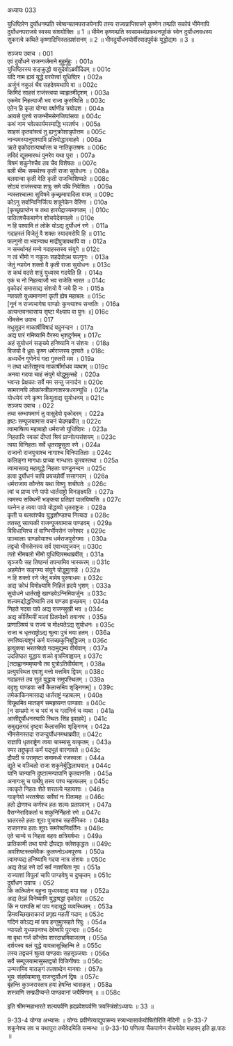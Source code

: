 अध्यायः 033
	
युधिष्ठिरेण दुर्योधनम्प्रति स्वेष्वन्यतमपराजयेनापि तस्य राज्यप्राप्तिवचने कृष्णेन तम्प्रति सकोपं भीमेनापि दुर्योधनपराजये स्वस्य संशयोक्तिः ॥ 1 ॥ भीमेन कृष्णम्प्रति स्वसामर्थ्यप्रकथनपूर्वकं स्वेन दुर्योधनवधस्य सुकरत्वे कथिते कृष्णादिभिस्तत्प्रशंसनम् ॥ 2 ॥ भीमदुर्योधनयोर्वीरवादपुर्वकं युद्धोद्यमः ॥ 3 ॥
	
सञ्जय उवाच ।	001  
एवं दुर्योधने राजन्गर्जमाने मुहुर्मुहुः ।	001a  
युधिष्ठिरस्य सङ्क्रुद्धो वासुदेवोऽब्रवीदिदम् ॥	001c  
यदि नाम ह्ययं यूद्धे वरयेत्त्वां युधिष्ठिर ।	002a  
अर्जुनं नकुलं चैव सहदेवमथापि वा ॥	002c  
किमिदं साहसं राजंस्त्वया व्याहृतमीदृशम् ।	003a  
एकमेव निहत्याजौ भव राजा कुरुष्विति ॥	003c  
एतेन हि कृता योग्या वर्षाणीह त्रयोदश ।	004a  
आयसे पुरुषे राजन्भीमसेनजिघांसया ॥	004c  
कथं नाम भवेत्कार्यमस्माद्धि भरतर्षभ ।	005a  
साहसं कृतवांस्त्वं तु ह्यनुक्रोशान्नृपोत्तम ॥	005c  
नान्यमस्यानुपश्यामि प्रतियोद्धारमाहवे ।	006a  
ऋते वृकोदरात्पार्थात्स च नातिकृतश्रमः ॥	006c  
तदिदं द्यूतमारब्धं पुनरेव यथा पुरा ।	007a  
विषमं शकुनेश्चैव तव चैव विशेषतः ॥	007c  
बली भीमः समर्थश्च कृती राजा सुयोधनः ।	008a  
बलवान्वा कृती वेति कृती राजन्विशिष्यते ॥	008c  
सोऽयं राजंस्त्वया शत्रुः समे पथि निवेशितः ।	009a  
न्यस्तश्चात्मा सुविषमे कृच्छ्रमापादिता वयम् ॥	009c  
कोऽनु सर्वान्विनिर्जित्य शत्रूनेकेन वैरिणा ।	010a  
[कृच्छ्रप्राप्तेन च तथा हारयेद्राज्यमागतम् ।]	010c  
पातितश्चैकबाणेन शोचयेदेवमाहवे ॥	010e  
न हि पश्यामि तं लोके योऽद्य दुर्योधनं रणे ।	011a  
गदाहस्तं विजेतुं वै शक्तः स्यादमरोपि हि ॥	011c  
फल्गुनो वा भवान्वाथ माद्रीपुत्रावथापि वा ।	012a  
न समर्थानहं मन्ये गदाहस्तस्य संयुगे ॥	012c  
न त्वं भीमो न नकुलः सहदेवोऽथ फल्गुनः ।	013a  
जेतुं न्यायेन शक्तो वै कृती राजा सुयोधनः ॥	013c  
स कथं वदसे शत्रुं युध्यस्व गदयेति हि ।	014a  
एकं च नो निहत्याजौ भव राजेति भारत ॥	014c  
वृकोदरं समासाद्य संशयो वै जये हि नः ।	015a  
न्यायतो युध्यमानानां कृती ह्येष महाबलः ॥	015c  
[नूनं न राज्यभागेषा पाण्डोः कुन्त्याश्च सन्ततिः ।	016a  
अत्यन्तवनवासाय सृष्टा भैक्ष्याय वा पुनः ॥]	016c  
भीमसेन उवाच ।	017  
मधुसूदन माकार्षीविषादं यदुनन्दन ।	017a  
अद्य पारं गमिष्यामि वैरस्य भृशदुर्गमम् ॥	017c  
अहं सुयोधनं सङ्ख्ये हनिष्यामि न संशयः ।	018a  
विजयो वै ध्रुवः कृष्ण धर्मराजस्य दृश्यते ॥	018c  
अध्यर्धेन गुणेनेयं गदा गुरुतरी मम ।	019a  
न तथा धार्तराष्ट्रस्य माकार्षीर्माधव व्यथाम् ॥	019c  
अनया गदया चाहं संयुगे योद्धुमुत्सहे ।	020a  
भवन्तः प्रेक्षकाः सर्वे मम सन्तु जनार्दन ॥	020c  
सामरानपि लोकांस्त्रीन्नानाशस्त्रधरान्युधि ।	021a  
योधयेयं रणे कृष्ण किमुताद्य सुयोधनम् ॥	021c  
सञ्जय उवाच ।	022  
तथा सम्भाषमाणं तु वासुदेवो वृकोदरम् ।	022a  
हृष्टः सम्पूजयामास वचनं चेदमब्रवीत् ॥	022c  
त्वामाश्रित्य महाबाहो धर्मराजो युधिष्ठिरः ।	023a  
निहतारिः स्वकां दीप्तां श्रियं प्राप्नोत्यसंशयम् ॥	023c  
त्वया विनिहताः सर्वे धृतराष्ट्रसुता रणे ।	024a  
राजानो राजपुत्राश्च नागाश्च विनिपातिताः ॥	024c  
कलिङ्गा मागधाः प्राच्या गान्धाराः कुरवस्तथा ।	025a  
त्वामासाद्य महायुद्धे निहताः पाण्डुनन्दन ॥	025c  
हत्वा दुर्योधनं चापि प्रयच्छोर्वीं ससागराम् ।	026a  
धर्मराजाय कौन्तेय यथा विष्णुः शचीपतेः ॥	026c  
त्वां च प्राप्य रणे पापो धार्तराष्ट्रो विनङ्क्ष्यति ।	027a  
त्वमस्य सक्थिनी भङ्क्त्वा प्रतिज्ञां पालयिष्यसि ॥	027c  
यत्नेन ह त्वया पापो योद्धव्यो धृतराष्ट्रजः ।	028a  
कृती च बलवांश्चैव युद्धशौण्डश्च नित्यदा ॥	028c  
ततस्तु सात्यकी राजन्पूजयामास पाण्डवम् ।	029a  
विविधाभिश्च तं वाग्भिर्भीमसेनं जनेश्वर ॥	029c  
पाञ्चालाः पाण्डवेयाश्च धर्मराजपुरोगमाः ।	030a  
तद्वचो भीमसेनस्य सर्व एवाभ्यपूजयन् ॥	030c  
ततो भीमबलो भीमो युधिष्ठिरमथाब्रवीत् ।	031a  
सृञ्जयैः सह तिष्ठन्तं तपन्तमिव भास्करम् ॥	031c  
अहमेतेन सङ्गम्य संयुगे योद्धुमुत्सहे ।	032a  
न हि शक्तो रणे जेतुं मामेष पुरुषाधमः ॥	032c  
अद्य क्रोधं विमोक्ष्यामि निहितं हृदये भृशम् ।	033a  
सुयोधने धार्तराष्ट्रे खाण्डवेऽग्निमिवार्जुनः ॥	033c  
शल्यमद्योद्धरिष्यामि तव पाण्डव हृच्छयम् ।	034a  
निहते गदया पापे अद्य राजन्सुखी भव ॥	034c  
अद्य कीर्तिमयीं मालां प्रितमोक्ष्ये तवानघ ।	035a  
प्राणाञ्श्रियं च राज्यं च मोक्ष्यतेऽद्य सुयोधनः ॥	035c  
राजा च धृतराष्ट्रोऽद्य श्रुत्वा पुत्रं मया हतम् ।	036a  
स्मरिष्यत्यशुभं कर्म यत्तच्छकुनिबुद्धिजम् ॥	036c  
इत्युक्त्वा भरतश्रेष्ठो गदामुद्यम्य वीर्यवान् ।	037a  
उदतिष्ठत युद्धाय शक्रो वृत्रमिवाह्वयन् ॥	037c  
[तदाह्वानममृष्यन्वै तव पुत्रोऽतिवीर्यवान् ।	038a  
प्रत्युपस्थित एवाशु मत्तो मत्तमिव द्विपम् ॥	038c  
गदाहस्तं तव सुतं युद्धाय समुपस्थितम् ।	039a  
ददृशुः पाण्डवाः सर्वे कैलासमिव शृङ्गिणम्] ॥	039c  
तमेकाकिनमासाद्य धार्तराष्ट्रं महाबलम् ।	040a  
वियूथमिव मातङ्गं समहृष्यन्त पाण्डवाः ॥	040c  
[न सम्भ्रमो न च भयं न च ग्लानिर्न च व्यथा ।	041a  
आसीद्दुर्योधनस्यापि स्थितः सिंह इवाहवे] ॥	041c  
समुद्यतगदं दृष्ट्वा कैलासमिव शृङ्गिणम् ।	042a  
भीमसेनस्तदा राजन्दुर्योधनमथाब्रवीत् ॥	042c  
राज्ञापि धृतराष्ट्रेण त्वया चास्मासु यत्कृतम् ।	043a  
स्मर तद्दुष्कृतं कर्मं यद्भूतं वारणावते ॥	043c  
द्रौपदी च परामृष्टा समामध्ये रजस्वला ।	044a  
द्यूते च वञ्चितो राजा शकुनेर्बुद्धिलाघवात् ॥	044c  
यानि चान्यानि दुष्टात्मन्पापानि कृतवानसि ।	045a  
अनागःसु च पार्थेषु तस्य पश्य महत्फलम् ॥	045c  
त्वत्कृते निहतः शेते शरतल्पे महायशाः ।	046a  
गाङ्गेयो भरतश्रेष्ठः सर्वेषां नः पितामहः ॥	046c  
हतो द्रोणश्च कर्णश्च हतः शल्यः प्रतापवान् ।	047a  
वैराग्नेरादिकर्ता च शकुनिर्निहतो रणे ॥	047c  
भ्रातरस्ते हताः शूराः पुत्राश्च सहसैनिकाः ।	048a  
राजानश्च हताः शूराः समरेष्वनिवर्तिनः ॥	048c  
एते चान्ये च निहता बहवः क्षत्रियर्षभाः ।	049a  
प्रातिकामी तथा पापो द्रौपद्याः क्लेशकृद्धतः ॥	049c  
अवशिष्टस्त्वमेवैकः कुलघ्नोऽधमपूरुषः ।	050a  
त्वामप्यद्य हनिष्यामि गदया नात्र संशयः ॥	050c  
अद्य तेऽहं रणे दर्पं सर्वं नाशयिता नृप ।	051a  
राज्याशां विपुलां चापि पाण्डवेषु च दुष्कृतम् ॥	051c  
दुर्योधन उवाच ।	052  
किं कत्थितेन बहुना युध्यस्वाद्य मया सह ।	052a  
अद्य तेऽहं विनेष्यामि युद्धश्रद्धां वृकोदर ॥	052c  
किं न पश्यसि मां पाप गदायुद्धे व्यवस्थितम् ।	053a  
हिमवच्छिखराकारां प्रगृह्य महतीं गदाम् ॥	053c  
गदिनं कोऽद्य मां पाप हन्तुमुत्सहते रिपुः ।	054a  
न्यायतो युध्यमानश्च देवेष्वपि पुरन्दरः ॥	054c  
मा वृथा गर्ज कौन्तेय शारदाभ्रमिवाजलम् ।	055a  
दर्शयस्व बलं युद्धे यावन्नासून्निहन्मि ते ॥	055c  
तस्य तद्वचनं श्रुत्वा पाण्डवाः सहसृञ्जयाः ।	056a  
सर्वे सम्पूजयामासुस्तद्वचो विजिगीषवः ॥	056c  
उन्मत्तमिव मातङ्गं तलशब्देन मानवाः ।	057a  
भूयः संहर्षयामासू राजन्दुर्योधनं द्विषः ॥	057c  
बृंहन्ति कुञ्जरास्तत्र हया हेषन्ति चासकृत् ।	058a  
शस्त्राणि सम्प्रदीप्यन्ते पाण्डवानां जयैषिणाम् ॥ ॥	058c  

इति श्रीमन्महाभारते शल्यपर्वणि ह्रदप्रवेशपर्वणि त्रयस्त्रिंशोऽध्यायः ॥ 33 ॥

9-33-4 योग्या अभ्यासः । योग्यः प्रवीणेत्याद्युपक्रम्य स्त्र्यभ्यासार्कयोषितोरिति मेदिनी ॥ 9-33-7 शकुनेश्च तव च यथापुरा तथैवेदमिति सम्बन्धः ॥ 9-33-10 पणित्वा चैकपाणेन रोचयेदेव माहवम् इति झ.पाठः ॥
